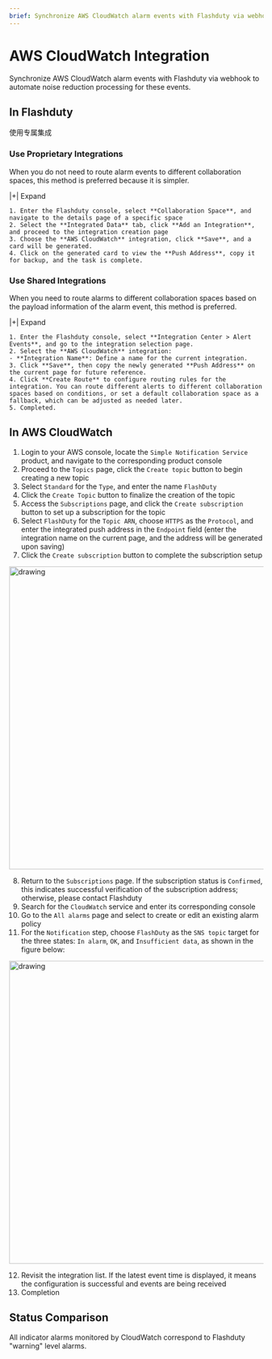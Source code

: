 ```yaml
---
brief: Synchronize AWS CloudWatch alarm events with Flashduty via webhook to automate noise reduction processing for these events
---
```


# AWS CloudWatch Integration

Synchronize AWS CloudWatch alarm events with Flashduty via webhook to automate noise reduction processing for these events.

## In Flashduty
使用专属集成

### Use Proprietary Integrations

When you do not need to route alarm events to different collaboration spaces, this method is preferred because it is simpler.

|+| Expand

    1. Enter the Flashduty console, select **Collaboration Space**, and navigate to the details page of a specific space
    2. Select the **Integrated Data** tab, click **Add an Integration**, and proceed to the integration creation page
    3. Choose the **AWS CloudWatch** integration, click **Save**, and a card will be generated.
    4. Click on the generated card to view the **Push Address**, copy it for backup, and the task is complete.

### Use Shared Integrations

When you need to route alarms to different collaboration spaces based on the payload information of the alarm event, this method is preferred.

|+| Expand

    1. Enter the Flashduty console, select **Integration Center > Alert Events**, and go to the integration selection page.
    2. Select the **AWS CloudWatch** integration:
    - **Integration Name**: Define a name for the current integration.
    3. Click **Save**, then copy the newly generated **Push Address** on the current page for future reference.
    4. Click **Create Route** to configure routing rules for the integration. You can route different alerts to different collaboration spaces based on conditions, or set a default collaboration space as a fallback, which can be adjusted as needed later.
    5. Completed.

## In AWS CloudWatch

1. Login to your AWS console, locate the `Simple Notification Service` product, and navigate to the corresponding product console
2. Proceed to the `Topics` page, click the `Create topic` button to begin creating a new topic
3. Select `Standard` for the `Type`, and enter the name `FlashDuty`
4. Click the `Create Topic` button to finalize the creation of the topic
5. Access the `Subscriptions` page, and click the `Create subscription` button to set up a subscription for the topic
6. Select `FlashDuty` for the `Topic ARN`, choose `HTTPS` as the `Protocol`, and enter the integrated push address in the `Endpoint` field (enter the integration name on the current page, and the address will be generated upon saving)
7. Click the `Create subscription` button to complete the subscription setup

<img alt="drawing" width="600" src="https://fcdoc.github.io/img/zh/gwmuAGU9LJLBtiGACTpOAzBVZeYcAhCPSPh7HFKmdJ0.avif" />

8. Return to the `Subscriptions` page. If the subscription status is `Confirmed`, this indicates successful verification of the subscription address; otherwise, please contact Flashduty
9. Search for the `CloudWatch` service and enter its corresponding console
10. Go to the `All alarms` page and select to create or edit an existing alarm policy
11. For the `Notification` step, choose `FlashDuty` as the `SNS topic` target for the three states: `In alarm`, `OK`, and `Insufficient data`, as shown in the figure below:

<img alt="drawing" width="600" src="https://fcdoc.github.io/img/zh/ZWmshP-7A7IaZw8z1v9mLjFZQQc_4Z6zNv9EyxJFvY0.avif" />

12. Revisit the integration list. If the latest event time is displayed, it means the configuration is successful and events are being received
13. Completion

## Status Comparison

All indicator alarms monitored by CloudWatch correspond to Flashduty "warning" level alarms.